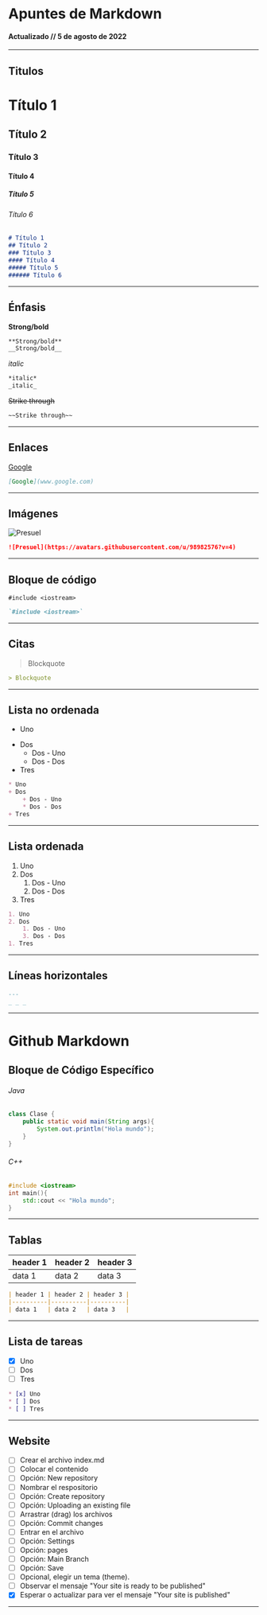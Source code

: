 # Apuntes de Markdown 
#### Actualizado // 5 de agosto de 2022
---
## Titulos

# Título 1
## Título 2
### Título 3
#### Título 4
##### Título 5
###### Título 6
```markdown
# Título 1
## Título 2
### Título 3
#### Título 4
##### Título 5
###### Título 6
```
---
## Énfasis
**Strong/bold**
```markdown
**Strong/bold**
__Strong/bold__
```
*italic*
```markdown
*italic*
_italic_
```
~~Strike through~~
```markdown
~~Strike through~~
```
---
## Enlaces
[Google](www.google.com)
```markdown
[Google](www.google.com)
```
---
## Imágenes
![Presuel](https://avatars.githubusercontent.com/u/98982576?v=4)
```markdown
![Presuel](https://avatars.githubusercontent.com/u/98982576?v=4)
```
---
## Bloque de código
`#include <iostream>`
```markdown
`#include <iostream>`
```
---
## Citas
> Blockquote
```markdown
> Blockquote
```
---
## Lista no ordenada
* Uno
+ Dos
    + Dos - Uno
    * Dos - Dos
+ Tres
```markdown
* Uno
+ Dos
    + Dos - Uno
    * Dos - Dos
+ Tres
```
---
## Lista ordenada
1. Uno
2. Dos
    1. Dos - Uno
    3. Dos - Dos
1. Tres
```markdown
1. Uno
2. Dos
    1. Dos - Uno
    3. Dos - Dos
1. Tres
```
---
## Líneas horizontales
```markdown
---
_ _ _
```
---

# Github Markdown 
## Bloque de Código Específico
###### Java
```java
class Clase {
    public static void main(String args){
        System.out.println("Hola mundo");
    }
}
```
###### C++
```c++
#include <iostream>
int main(){
    std::cout << "Hola mundo";
}
```
---
## Tablas
| header 1 | header 2 | header 3 |
|----------|----------|----------|
| data 1   | data 2   | data 3   |
```markdown
| header 1 | header 2 | header 3 |
|----------|----------|----------|
| data 1   | data 2   | data 3   |
```
---
## Lista de tareas
* [x] Uno
* [ ] Dos
* [ ] Tres
```markdown
* [x] Uno
* [ ] Dos
* [ ] Tres
```
---
## Website
* [ ] Crear el archivo index.md
* [ ] Colocar el contenido
* [ ] Opción: New repository
* [ ] Nombrar el respositorio
* [ ] Opción: Create repository
* [ ] Opción: Uploading an existing file
* [ ] Arrastrar (drag) los archivos
* [ ] Opción: Commit changes
* [ ] Entrar en el archivo
* [ ] Opción: Settings
* [ ] Opción: pages
* [ ] Opción: Main Branch
* [ ] Opción: Save
* [ ] Opcional, elegir un tema (theme).
* [ ] Observar el mensaje "Your site is ready to be published"
* [x] Esperar o actualizar para ver el mensaje "Your site is published"
---
